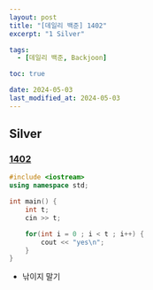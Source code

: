 ```yaml
---
layout: post
title: "[데일리 백준] 1402"
excerpt: "1 Silver"

tags:
  - [데일리 백준, Backjoon]

toc: true

date: 2024-05-03
last_modified_at: 2024-05-03
---
```

## Silver
### [1402][def]

```c++
#include <iostream>
using namespace std;

int main() {
    int t;
    cin >> t;

    for(int i = 0 ; i < t ; i++) {
        cout << "yes\n";
    }
}
```

- 낚이지 말기

[def]: https://www.acmicpc.net/problem/1402
